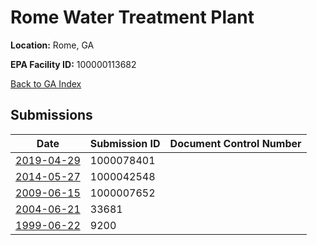 # Rome Water Treatment Plant

**Location:** Rome, GA

**EPA Facility ID:** 100000113682

[Back to GA Index](../../index.md)

## Submissions

| Date | Submission ID | Document Control Number |
|------|--------------|-------------------------|
| [2019-04-29](submissions/1000078401.md) | 1000078401 |  |
| [2014-05-27](submissions/1000042548.md) | 1000042548 |  |
| [2009-06-15](submissions/1000007652.md) | 1000007652 |  |
| [2004-06-21](submissions/33681.md) | 33681 |  |
| [1999-06-22](submissions/9200.md) | 9200 |  |

